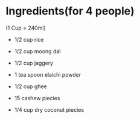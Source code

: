 # Ingredients(for 4 people)

(1 Cup = 240ml)

* 1/2 cup rice

* 1/2 cup moong dal

* 1/2 cup jaggery

* 1 tea spoon elaichi powder

* 1/2 cup ghee

* 15 cashew piecies

* 1/4 cup dry coconut piecies